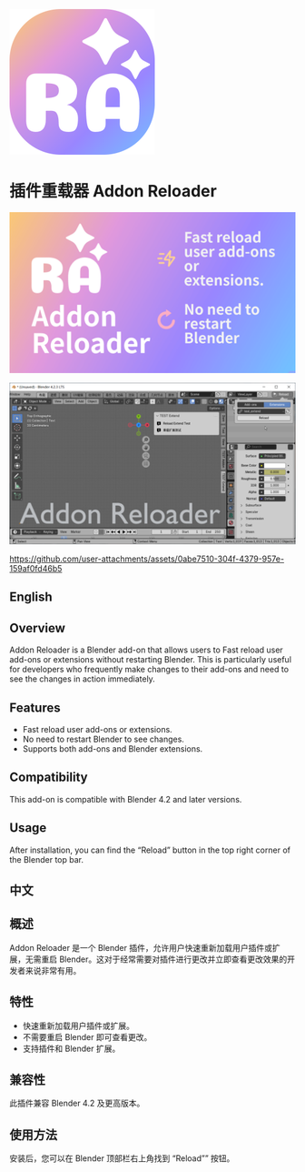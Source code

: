 ![logo.png](README/logo.png)

# 插件重载器 Addon Reloader

![pv.png](README/pv.png)

![screen.png](README/screen.png)

https://github.com/user-attachments/assets/0abe7510-304f-4379-957e-159af0fd46b5

## English

## Overview
Addon Reloader is a Blender add-on that allows users to Fast reload user add-ons or extensions without restarting Blender. This is particularly useful for developers who frequently make changes to their add-ons and need to see the changes in action immediately.

## Features
- Fast reload user add-ons or extensions.
- No need to restart Blender to see changes.
- Supports both add-ons and Blender extensions.

## Compatibility
This add-on is compatible with Blender 4.2 and later versions.

## Usage
After installation, you can find the “Reload” button in the top right corner of the Blender top bar.


## 中文

## 概述
Addon Reloader 是一个 Blender 插件，允许用户快速重新加载用户插件或扩展，无需重启 Blender。这对于经常需要对插件进行更改并立即查看更改效果的开发者来说非常有用。

## 特性
- 快速重新加载用户插件或扩展。
- 不需要重启 Blender 即可查看更改。
- 支持插件和 Blender 扩展。

## 兼容性
此插件兼容 Blender 4.2 及更高版本。

## 使用方法
安装后，您可以在 Blender 顶部栏右上角找到 “Reload”” 按钮。
